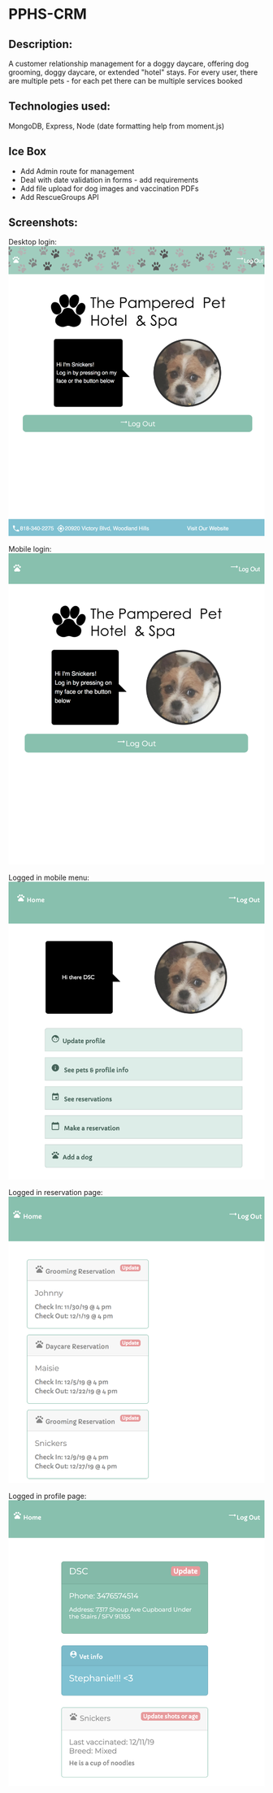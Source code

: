 # PPHS-CRM
## Description:
A customer relationship management for a doggy daycare, offering dog grooming, doggy daycare, or extended "hotel" stays. For every user, there are multiple pets - for each pet there can be multiple services booked
## Technologies used:
MongoDB, Express, Node (date formatting help from moment.js)

## Ice Box
* Add Admin route for management
* Deal with date validation in forms - add requirements
* Add file upload for dog images and vaccination PDFs
* Add RescueGroups API

## Screenshots: 

Desktop login:
![Desktop login](https://github.com/doriorio/PPHS-CRM/blob/master/README%20Images/Screen%20Shot%202019-12-05%20at%209.01.01%20AM.png?raw=true)


Mobile login:
![Mobile login](https://github.com/doriorio/PPHS-CRM/blob/master/README%20Images/Screen%20Shot%202019-12-05%20at%209.01.09%20AM.png?raw=true)

Logged in mobile menu:
![Mobile menu](https://github.com/doriorio/PPHS-CRM/blob/master/README%20Images/Screen%20Shot%202019-12-05%20at%202.51.51%20PM.png?raw=true)

Logged in reservation page:
![Mobile resos](https://github.com/doriorio/PPHS-CRM/blob/master/README%20Images/Screen%20Shot%202019-12-05%20at%202.52.00%20PM.png?raw=true)

Logged in profile page:
![Profile data](https://github.com/doriorio/PPHS-CRM/blob/master/README%20Images/Screen%20Shot%202019-12-05%20at%203.00.11%20PM.png?raw=true)


